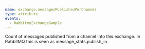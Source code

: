 ```yaml
---
name: exchange.messagesPublishedPerChannel
type: attribute
events:
  - RabbitmqExchangeSample
---
```


Count of messages published from a channel into this exchange. In RabbitMQ this is seen as message\_stats.publish\_in.